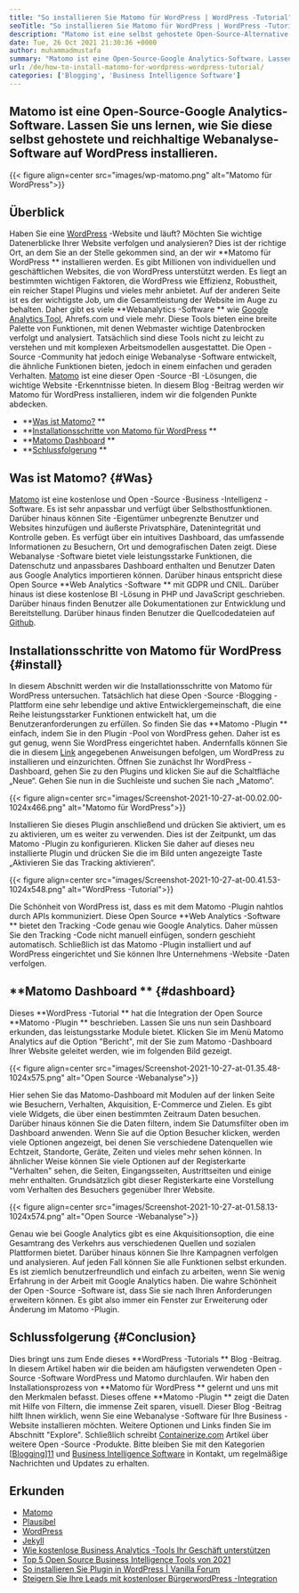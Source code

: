 ```yaml
---
title: "So installieren Sie Matomo für WordPress | WordPress -Tutorial" 
seoTitle: "So installieren Sie Matomo für WordPress | WordPress -Tutorial" 
description: "Matomo ist eine selbst gehostete Open-Source-Alternative zu Google Analytics. Lassen Sie uns erfahren, wie Sie diese Webanalytics-Software mit reichhaltigem Gesichtsanalyse auf WordPress installieren." 
date: Tue, 26 Oct 2021 21:30:36 +0000
author: muhammadmustafa
summary: "Matomo ist eine Open-Source-Google Analytics-Software. Lassen Sie uns lernen, wie Sie diese selbst gehostete und reichhaltige Webanalyse-Software auf WordPress installieren." 
url: /de/how-to-install-matomo-for-wordpress-wordpress-tutorial/
categories: ['Blogging', 'Business Intelligence Software']
---
```


## Matomo ist eine Open-Source-Google Analytics-Software. Lassen Sie uns lernen, wie Sie diese selbst gehostete und reichhaltige Webanalyse-Software auf WordPress installieren.

{{< figure align=center src="images/wp-matomo.png" alt="Matomo für WordPress">}}


## Überblick
Haben Sie eine [WordPress][1] -Website und läuft? Möchten Sie wichtige Datenerblicke Ihrer Website verfolgen und analysieren? Dies ist der richtige Ort, an dem Sie an der Stelle gekommen sind, an der wir  **Matomo für WordPress **  installieren werden. Es gibt Millionen von individuellen und geschäftlichen Websites, die von WordPress unterstützt werden. Es liegt an bestimmten wichtigen Faktoren, die WordPress wie Effizienz, Robustheit, ein reicher Stapel Plugins und vieles mehr anbietet. Auf der anderen Seite ist es der wichtigste Job, um die Gesamtleistung der Website im Auge zu behalten. Daher gibt es viele  **Webanalytics -Software **  wie [Google Analytics Tool][2], Ahrefs.com und viele mehr. Diese Tools bieten eine breite Palette von Funktionen, mit denen Webmaster wichtige Datenbrocken verfolgt und analysiert. Tatsächlich sind diese Tools nicht zu leicht zu verstehen und mit komplexen Arbeitsmodellen ausgestattet.
Die Open -Source -Community hat jedoch einige Webanalyse -Software entwickelt, die ähnliche Funktionen bieten, jedoch in einem einfachen und geraden Verhalten. [Matomo][3] ist eine dieser Open -Source -BI -Lösungen, die wichtige Website -Erkenntnisse bieten. In diesem Blog -Beitrag werden wir Matomo für WordPress installieren, indem wir die folgenden Punkte abdecken.
  * **[Was ist Matomo?][4] ** 
  * **[Installationsschritte von Matomo für WordPress][5] ** 
  * **[Matomo Dashboard][6] ** 
  * **[Schlussfolgerung][7] ** 

## Was ist Matomo?   {#Was}
[Matomo][3] ist eine kostenlose und Open -Source -Business -Intelligenz -Software. Es ist sehr anpassbar und verfügt über Selbsthostfunktionen. Darüber hinaus können Site -Eigentümer unbegrenzte Benutzer und Websites hinzufügen und äußerste Privatsphäre, Datenintegrität und Kontrolle geben. Es verfügt über ein intuitives Dashboard, das umfassende Informationen zu Besuchern, Ort und demografischen Daten zeigt. Diese Webanalyse -Software bietet viele leistungsstarke Funktionen, die Datenschutz und anpassbares Dashboard enthalten und Benutzer Daten aus Google Analytics importieren können. Darüber hinaus entspricht diese Open Source  **Web Analytics -Software **  mit GDPR und CNIL. Darüber hinaus ist diese kostenlose BI -Lösung in PHP und JavaScript geschrieben. Darüber hinaus finden Benutzer alle Dokumentationen zur Entwicklung und Bereitstellung. Darüber hinaus finden Benutzer die Quellcodedateien auf [Github][8].

## Installationsschritte von Matomo für WordPress   {#install}
In diesem Abschnitt werden wir die Installationsschritte von Matomo für WordPress untersuchen. Tatsächlich hat diese Open -Source -Blogging -Plattform eine sehr lebendige und aktive Entwicklergemeinschaft, die eine Reihe leistungsstarker Funktionen entwickelt hat, um die Benutzeranforderungen zu erfüllen. So finden Sie das  **Matomo -Plugin **  einfach, indem Sie in den Plugin -Pool von WordPress gehen. Daher ist es gut genug, wenn Sie WordPress eingerichtet haben. Andernfalls können Sie die in diesem [Link][1] angegebenen Anweisungen befolgen, um WordPress zu installieren und einzurichten. Öffnen Sie zunächst Ihr WordPress -Dashboard, gehen Sie zu den Plugins und klicken Sie auf die Schaltfläche „Neue“.
Gehen Sie nun in die Suchleiste und suchen Sie nach „Matomo“.

{{< figure align=center src="images/Screenshot-2021-10-27-at-00.02.00-1024x466.png" alt="Matomo für WordPress">}}

Installieren Sie dieses Plugin anschließend und drücken Sie aktiviert, um es zu aktivieren, um es weiter zu verwenden. Dies ist der Zeitpunkt, um das Matomo -Plugin zu konfigurieren. Klicken Sie daher auf dieses neu installierte Plugin und drücken Sie die im Bild unten angezeigte Taste „Aktivieren Sie das Tracking aktivieren“.

{{< figure align=center src="images/Screenshot-2021-10-27-at-00.41.53-1024x548.png" alt="WordPress -Tutorial">}}

Die Schönheit von WordPress ist, dass es mit dem Matomo -Plugin nahtlos durch APIs kommuniziert. Diese Open Source  **Web Analytics -Software **  bietet den Tracking -Code genau wie Google Analytics. Daher müssen Sie den Tracking -Code nicht manuell einfügen, sondern geschieht automatisch. Schließlich ist das Matomo -Plugin installiert und auf WordPress eingerichtet und Sie können Ihre Unternehmens -Website -Daten verfolgen.

##  **Matomo Dashboard **    {#dashboard}
Dieses  **WordPress -Tutorial **  hat die Integration der Open Source  **Matomo -Plugin **  beschrieben. Lassen Sie uns nun sein Dashboard erkunden, das leistungsstarke Module bietet. Klicken Sie im Menü Matomo Analytics auf die Option "Bericht", mit der Sie zum Matomo -Dashboard Ihrer Website geleitet werden, wie im folgenden Bild gezeigt.

{{< figure align=center src="images/Screenshot-2021-10-27-at-01.35.48-1024x575.png" alt="Open Source -Webanalyse">}}

Hier sehen Sie das Matomo-Dashboard mit Modulen auf der linken Seite wie Besuchern, Verhalten, Akquisition, E-Commerce und Zielen. Es gibt viele Widgets, die über einen bestimmten Zeitraum Daten besuchen. Darüber hinaus können Sie die Daten filtern, indem Sie Datumsfilter oben im Dashboard anwenden. Wenn Sie auf die Option Besucher klicken, werden viele Optionen angezeigt, bei denen Sie verschiedene Datenquellen wie Echtzeit, Standorte, Geräte, Zeiten und vieles mehr sehen können. In ähnlicher Weise können Sie viele Optionen auf der Registerkarte "Verhalten" sehen, die Seiten, Eingangsseiten, Austrittseiten und einige mehr enthalten. Grundsätzlich gibt dieser Registerkarte eine Vorstellung vom Verhalten des Besuchers gegenüber Ihrer Website.

{{< figure align=center src="images/Screenshot-2021-10-27-at-01.58.13-1024x574.png" alt="Open Source -Webanalyse">}}

Genau wie bei Google Analytics gibt es eine Akquisitionsoption, die eine Gesamtrang des Verkehrs aus verschiedenen Quellen und sozialen Plattformen bietet. Darüber hinaus können Sie Ihre Kampagnen verfolgen und analysieren. Auf jeden Fall können Sie alle Funktionen selbst erkunden. Es ist ziemlich benutzerfreundlich und einfach zu arbeiten, wenn Sie wenig Erfahrung in der Arbeit mit Google Analytics haben. Die wahre Schönheit der Open -Source -Software ist, dass Sie sie nach Ihren Anforderungen erweitern können. Es gibt also immer ein Fenster zur Erweiterung oder Änderung im Matomo -Plugin.

## Schlussfolgerung   {#Conclusion}
Dies bringt uns zum Ende dieses  **WordPress -Tutorials **  Blog -Beitrag. In diesem Artikel haben wir die beiden am häufigsten verwendeten Open -Source -Software WordPress und Matomo durchlaufen. Wir haben den Installationsprozess von  **Matomo für WordPress **  gelernt und uns mit den Merkmalen befasst. Dieses offene  **Matomo -Plugin **  zeigt die Daten mit Hilfe von Filtern, die immense Zeit sparen, visuell. Dieser Blog -Beitrag hilft Ihnen wirklich, wenn Sie eine Webanalyse -Software für Ihre Business -Website installieren möchten. Weitere Optionen und Links finden Sie im Abschnitt "Explore".
Schließlich schreibt [Containerize.com][9] Artikel über weitere Open -Source -Produkte. Bitte bleiben Sie mit den Kategorien [[Blogging][10]][11] und [Business Intelligence Software][12] in Kontakt, um regelmäßige Nachrichten und Updates zu erhalten.

## Erkunden
  * [Matomo][3]
  * [Plausibel][13]
  * [WordPress][1]
  * [Jekyll][14]
  * [Wie kostenlose Business Analytics -Tools Ihr Geschäft unterstützen][15]
  * [Top 5 Open Source Business Intelligence Tools von 2021][16]
  * [So installieren Sie Plugin in WordPress | Vanilla Forum][17]
  * [Steigern Sie Ihre Leads mit kostenloser BürgerwordPress -Integration][18]

  
[1]: https://products.containerize.com/blogging/wordpress/
[2]: https://analytics.google.com/analytics/web/
[3]: https://products.containerize.com/business-intelligence/matomo
[4]: #What
[5]: #install
[6]: #dashboard
[7]: #Conclusion
[8]: https://github.com/matomo-org/matomo
[9]: https://www.containerize.com/
[10]: https://products.containerize.com/blogging/
[11]: https://products.containerize.com/healthcare-technologies/
[12]: https://products.containerize.com/business-intelligence/
[13]: https://products.containerize.com/business-intelligence/plausible
[14]: https://products.containerize.com/blogging/jekyll/
[15]: https://blog.containerize.com/2021/03/12/how-free-business-analytics-tools-assist-your-business/
[16]: https://blog.containerize.com/business-intelligence-software/top-5-open-source-business-intelligence-solutions-of-2021/
[17]: https://blog.containerize.com/blogging/how-to-a-install-plugin-in-wordpress-vanilla-forum/
[18]: https://blog.containerize.com/blogging/civicrm-wordpress-integration-wordpress-tutorial/
